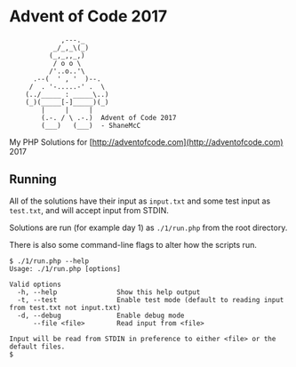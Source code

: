 # Advent of Code 2017

```
             ,---._
           _/_,_\(_)
          (_,_,,_,)
           / o o \
          /'..o..'\
      .--(  ' , '  )--.
     /  . '-.....-' .  \
    (../_____ : _____\..)
    (_)(_____[-]_____)(_)
        |     |     |
        (.-. / \ .-.)  Advent of Code 2017
        (___)   (___)  - ShaneMcC
```

My PHP Solutions for [http://adventofcode.com](http://adventofcode.com) 2017

## Running

All of the solutions have their input as `input.txt` and some test input as `test.txt`, and will accept input from STDIN.

Solutions are run (for example day 1) as `./1/run.php` from the root directory.

There is also some command-line flags to alter how the scripts run.

```
$ ./1/run.php --help
Usage: ./1/run.php [options]

Valid options
  -h, --help               Show this help output
  -t, --test               Enable test mode (default to reading input from test.txt not input.txt)
  -d, --debug              Enable debug mode
      --file <file>        Read input from <file>

Input will be read from STDIN in preference to either <file> or the default files.
$
```
